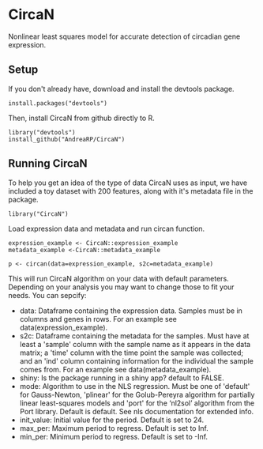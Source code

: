 # CircaN

Nonlinear least squares model for accurate detection of circadian gene expression.

## Setup
If you don't already have, download and install the devtools package.

```
install.packages("devtools") 
```
Then, install CircaN from github directly to R.
```
library("devtools")
install_github("AndreaRP/CircaN")
```

## Running CircaN

To help you get an idea of the type of data CircaN uses as input, we have included a toy dataset with 200 features, 
along with it's metadata file in the package.

```
library("CircaN")
```
Load expression data and metadata and run circan function.
```
expression_example <- CircaN::expression_example
metadata_example <-CircaN::metadata_example

p <- circan(data=expression_example, s2c=metadata_example)
```


This will run CircaN algorithm on your data with default parameters. Depending on your analysis you may want to change
those to fit your needs. You can sepcify:

* data: Dataframe containing the expression data. Samples must be in columns and genes in rows. For an example see data(expression_example).
* s2c: Dataframe containing the metadata for the samples. Must have at least a 'sample' column with the sample name as it appears in the data matrix; a 'time' column with the time point the sample was collected; and an 'ind' column containing information for the individual the sample comes from. For an example see data(metadata_example).
* shiny: Is the package running in a shiny app? default to FALSE.
* mode: Algorithm to use in the NLS regression. Must be one of 'default' for Gauss-Newton, 'plinear' for the Golub-Pereyra algorithm for partially linear least-squares models and 'port' for the ‘nl2sol’ algorithm from the Port library. Default is default. See nls documentation for extended info.
* init_value: Initial value for the period. Default is set to 24.
* max_per: Maximum period to regress. Default is set to Inf.
* min_per: Minimum period to regress. Default is set to -Inf.
